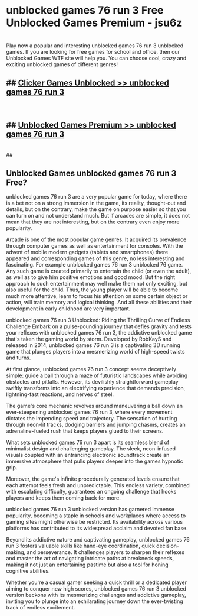 # unblocked games 76 run 3  Free Unblocked Games Premium - jsu6z <br>
<br>
Play now a popular and interesting unblocked games 76 run 3 unblocked games. If you are looking for free games for school and office, then our Unblocked Games WTF site will help you. You can choose cool, crazy and exciting unblocked games of different genres!


## ##  [Clicker Games Unblocked >> unblocked games 76 run 3](http://freeplayer.one?title=unblocked_games_76_run_3&ref=UGames)
  <br>

##  ## [Unblocked Games Premium >> unblocked games 76 run 3](http://freeplayer.one?title=unblocked_games_76_run_3&ref=UGames)
  <br>
  ##



## Unblocked Games unblocked games 76 run 3 Free?

unblocked games 76 run 3 are a very popular game for today, where there is a bet not on a strong immersion in the game, its reality, thought-out and details, but on the contrary, make the game on purpose easier so that you can turn on and not understand much. But if arcades are simple, it does not mean that they are not interesting, but on the contrary even enjoy more popularity.

Arcade is one of the most popular game genres. It acquired its prevalence through computer games as well as entertainment for consoles. With the advent of mobile modern gadgets (tablets and smartphones) there appeared and corresponding games of this genre, no less interesting and fascinating. For example unblocked games 76 run 3 unblocked 76 game. Any such game is created primarily to entertain the child (or even the adult), as well as to give him positive emotions and good mood. But the right approach to such entertainment may well make them not only exciting, but also useful for the child. Thus, the young player will be able to become much more attentive, learn to focus his attention on some certain object or action, will train memory and logical thinking. And all these abilities and their development in early childhood are very important.

unblocked games 76 run 3 Unblocked: Riding the Thrilling Curve of Endless Challenge
Embark on a pulse-pounding journey that defies gravity and tests your reflexes with unblocked games 76 run 3, the addictive unblocked game that's taken the gaming world by storm. Developed by RobKayS and released in 2014, unblocked games 76 run 3 is a captivating 3D running game that plunges players into a mesmerizing world of high-speed twists and turns.

At first glance, unblocked games 76 run 3 concept seems deceptively simple: guide a ball through a maze of futuristic landscapes while avoiding obstacles and pitfalls. However, its devilishly straightforward gameplay swiftly transforms into an electrifying experience that demands precision, lightning-fast reactions, and nerves of steel.

The game's core mechanic revolves around maneuvering a ball down an ever-steepening unblocked games 76 run 3, where every movement dictates the impending speed and trajectory. The sensation of hurtling through neon-lit tracks, dodging barriers and jumping chasms, creates an adrenaline-fueled rush that keeps players glued to their screens.

What sets unblocked games 76 run 3 apart is its seamless blend of minimalist design and challenging gameplay. The sleek, neon-infused visuals coupled with an entrancing electronic soundtrack create an immersive atmosphere that pulls players deeper into the games hypnotic grip.

Moreover, the game's infinite procedurally generated levels ensure that each attempt feels fresh and unpredictable. This endless variety, combined with escalating difficulty, guarantees an ongoing challenge that hooks players and keeps them coming back for more.

unblocked games 76 run 3 unblocked version has garnered immense popularity, becoming a staple in schools and workplaces where access to gaming sites might otherwise be restricted. Its availability across various platforms has contributed to its widespread acclaim and devoted fan base.

Beyond its addictive nature and captivating gameplay, unblocked games 76 run 3 fosters valuable skills like hand-eye coordination, quick decision-making, and perseverance. It challenges players to sharpen their reflexes and master the art of navigating intricate paths at breakneck speeds, making it not just an entertaining pastime but also a tool for honing cognitive abilities.

Whether you're a casual gamer seeking a quick thrill or a dedicated player aiming to conquer new high scores, unblocked games 76 run 3 unblocked version beckons with its mesmerizing challenges and addictive gameplay, inviting you to plunge into an exhilarating journey down the ever-twisting track of endless excitement.
